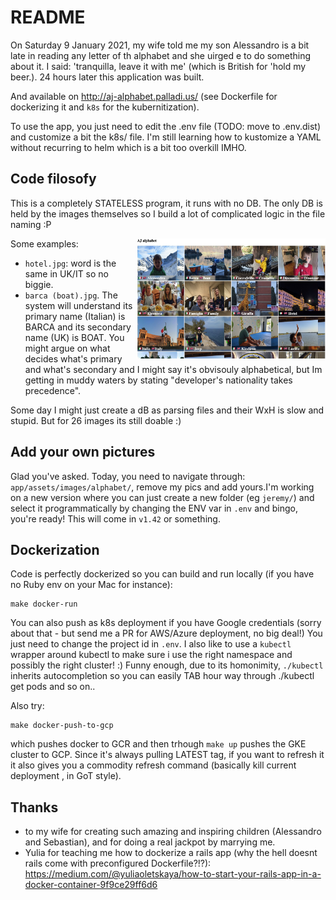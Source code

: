 # README

On Saturday 9 January 2021, my wife told me my son Alessandro is a bit late in reading any letter of th alphabet and she uirged e to do something about it. I said: 'tranquilla, leave it with me' (which is British for 'hold my beer.).
24 hours later this application was built.

And available on http://aj-alphabet.palladi.us/ (see Dockerfile for dockerizing it and `k8s` for the kubernitization).

To use the app, you just need to edit the .env file (TODO: move to .env.dist) and customize a bit the k8s/ file.
I'm still learning how to kustomize a YAML without recurring to helm which is a bit too overkill IMHO.

## Code filosofy

This is a completely STATELESS program, it runs with no DB. The only DB is held by the images themselves so I build a lot of complicated logic in the file naming :P

<img src="https://github.com/palladius/baby-alphabet/blob/main/doc/screenshot.jpg" width="60%" alt="Screenshot for AJ Alphabet" align='right' />

Some examples:

* `hotel.jpg`: word is the same in UK/IT so no biggie.
* `barca (boat).jpg`. The system will understand its primary name (Italian) is BARCA and its secondary name (UK) is BOAT. You might argue on what decides what's primary and what's secondary and I might say it's obvisouly alphabetical, but Im getting in muddy waters by stating "developer's nationality takes precedence".

Some day I might just create a dB as parsing files and their WxH is slow and stupid. But for 26 images its still doable :)

## Add your own pictures

Glad you've asked. Today, you need to navigate through: `app/assets/images/alphabet/`, remove my pics and add yours.I'm working on a new version where you can just create a new folder (eg `jeremy/`) and select it programmatically by changing the ENV var in `.env` and bingo, you're ready! This will come in `v1.42` or something.

## Dockerization

Code is perfectly dockerized so you can build and run locally (if you have no Ruby env on your Mac for instance):

    make docker-run
	
You can also push as k8s deployment if you have Google credentials (sorry about that - but send me a PR for AWS/Azure deployment, no big deal!)
You just need to change the project id in `.env`. I also like to use a `kubectl` wrapper around kubectl to make sure i use the right namespace and possibly
the right cluster! :) Funny enough, due to its homonimity, `./kubectl` inherits autocompletion so you can easily TAB hour way through ./kubectl get pods and so on..

Also try:

    make docker-push-to-gcp 

which pushes docker to GCR and then trhough `make up` pushes the GKE cluster to GCP. Since it's always pulling LATEST tag, if you want to refresh it it also gives you a commodity refresh command (basically kill current deployment , in GoT style).

## Thanks 

* to my wife for creating such amazing and inspiring children (Alessandro and Sebastian), and for doing a real jackpot by marrying me.
* Yulia for teaching me how to dockerize a rails app (why the hell doesnt rails come with preconfigured Dockerfile?!?): https://medium.com/@yuliaoletskaya/how-to-start-your-rails-app-in-a-docker-container-9f9ce29ff6d6
